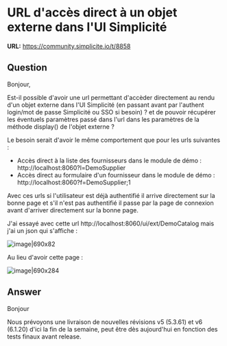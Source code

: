 # URL d'accès direct à un objet externe dans l'UI Simplicité

**URL:** https://community.simplicite.io/t/8858

## Question
Bonjour,

Est-il possible d'avoir une url permettant d'accèder directement au rendu d'un objet externe dans l'UI Simplicité (en passant avant par l'authent login/mot de passe Simplicité ou SSO si besoin) ? et de pouvoir récupérer les éventuels paramètres passé dans l'url dans les paramètres de la méthode display() de l'objet externe ?

Le besoin serait d'avoir le même comportement que pour les urls suivantes :

- Accès direct à la liste des fournisseurs dans le module de démo : http://localhost:8060?l=DemoSupplier
- Accès direct au formulaire d'un fournisseur dans le module de démo : http://localhost:8060?f=DemoSupplier;1

Avec ces urls si l'utilisateur est déjà authentifié il arrive directement sur la bonne page et s'il n'est pas authentifié il passe par la page de connexion avant d'arriver directement sur la bonne page.

J'ai essayé avec cette url http://localhost:8060/ui/ext/DemoCatalog mais j'ai un json qui s'affiche :

![image|690x82](upload://6y7MUsMcc9bV8WBWn8mHWoOVBlM.png)

Au lieu d'avoir cette page :

![image|690x284](upload://weKcFmTt9nQAjjkHZARPffSt8jI.png)

## Answer
Bonjour

Nous prévoyons une livraison de nouvelles révisions v5 (5.3.61) et v6 (6.1.20) d'ici la fin de la semaine, peut être dès aujourd'hui en fonction des tests finaux avant release.
